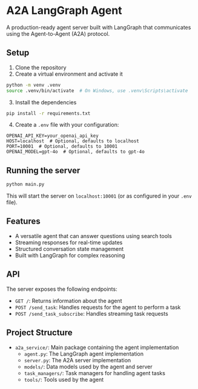 # A2A LangGraph Agent

A production-ready agent server built with LangGraph that communicates using the Agent-to-Agent (A2A) protocol.

## Setup

1. Clone the repository
2. Create a virtual environment and activate it

```bash
python -m venv .venv
source .venv/bin/activate  # On Windows, use .venv\Scripts\activate
```

3. Install the dependencies

```bash
pip install -r requirements.txt
```

4. Create a `.env` file with your configuration:

```
OPENAI_API_KEY=your_openai_api_key
HOST=localhost  # Optional, defaults to localhost
PORT=10001  # Optional, defaults to 10001
OPENAI_MODEL=gpt-4o  # Optional, defaults to gpt-4o
```

## Running the server

```bash
python main.py
```

This will start the server on `localhost:10001` (or as configured in your `.env` file).

## Features

- A versatile agent that can answer questions using search tools
- Streaming responses for real-time updates
- Structured conversation state management
- Built with LangGraph for complex reasoning

## API

The server exposes the following endpoints:

- `GET /`: Returns information about the agent
- `POST /send_task`: Handles requests for the agent to perform a task
- `POST /send_task_subscribe`: Handles streaming task requests

## Project Structure

- `a2a_service/`: Main package containing the agent implementation
  - `agent.py`: The LangGraph agent implementation
  - `server.py`: The A2A server implementation
  - `models/`: Data models used by the agent and server
  - `task_managers/`: Task managers for handling agent tasks
  - `tools/`: Tools used by the agent